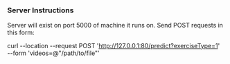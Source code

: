 ### Server Instructions

Server will exist on port 5000 of machine it runs on. Send POST requests in this form:

curl --location --request POST 'http://127.0.0.1:80/predict?exerciseType=1' \
--form 'videos=@"/path/to/file"'